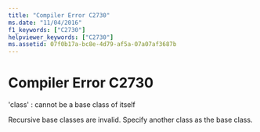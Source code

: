 ```yaml
---
title: "Compiler Error C2730"
ms.date: "11/04/2016"
f1_keywords: ["C2730"]
helpviewer_keywords: ["C2730"]
ms.assetid: 07f0b17a-bc8e-4d79-af5a-07a07af3687b
---
```

# Compiler Error C2730

'class' : cannot be a base class of itself

Recursive base classes are invalid. Specify another class as the base class.
